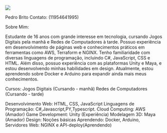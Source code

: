 <img src="https://github-readme-stats.vercel.app/api/top-langs/?username=Pedro-Britoo&layout=compact&langs_count=6&theme=dark" />




Pedro Brito
Contato: (11954641995)

Sobre Mim:

Estudante de 16 anos com grande interesse em tecnologia, cursando Jogos Digitais pela manhã e Redes de Computadores à tarde. Possuo experiência em desenvolvimento de páginas web e conhecimentos práticos em ferramentas como AWS, Terraform e NGINX. Tenho familiaridade com diversas linguagens de programação, incluindo C#, JavaScript, CSS e HTML. Além disso, possuo experiência com as plataformas Unity e Maya, e estou desenvolvendo minhas habilidades em design. Atualmente, estou aprendendo sobre Docker e Arduino para expandir ainda mais meus conhecimentos.

Cursos:
Jogos Digitais (Cursando - manhã)
Redes de Computadores (Cursando - tarde)

Desenvolvimento Web: HTML, CSS, JavaScript
Linguagens de Programação: C#,Javascript,PY,Typescript.
Cloud Computing: AWS (Amador)
Game Development: Unity (Experiência)
Modelagem 3D: Maya (Amador)
Design: Noções básicas
Aprendendo: Docker, Arduino, Servidores Web: NGINX e API-deploy(Aprendendo)


